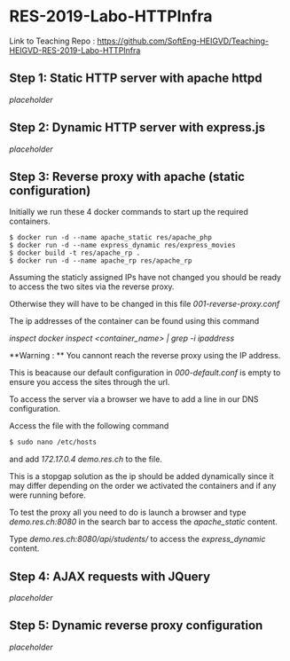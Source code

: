
# RES-2019-Labo-HTTPInfra

Link to Teaching Repo : https://github.com/SoftEng-HEIGVD/Teaching-HEIGVD-RES-2019-Labo-HTTPInfra

## Step 1: Static HTTP server with apache httpd

*placeholder*

## Step 2: Dynamic HTTP server with express.js

*placeholder*

## Step 3: Reverse proxy with apache (static configuration)

Initially we run these 4 docker commands to start up the required containers.

```dockerRun
$ docker run -d --name apache_static res/apache_php
$ docker run -d --name express_dynamic res/express_movies
$ docker build -t res/apache_rp .
$ docker run -d --name apache_rp res/apache_rp
```

Assuming the staticly assigned IPs have not changed you should be ready to access the two sites via the reverse proxy.

Otherwise they will have to be changed in this file *001-reverse-proxy.conf*

The ip addresses of the container can be found using this command

*inspect docker inspect <container_name> | grep -i ipaddress*

**Warning : ** You cannont reach the reverse proxy using the IP address.

This is beacause our default configuration in *000-default.conf* is empty to ensure you access the sites through the url.

To access the server via a browser we have to add a line in our DNS configuration.

Access the file with the following command

```bash
$ sudo nano /etc/hosts
```

and add *172.17.0.4	demo.res.ch* to the file.

This is a stopgap solution as the ip should be added dynamically since it may differ depending on the order we activated the containers and if any were running before.

To test the proxy all you need to do is launch a browser and type *demo.res.ch:8080* in the search bar to access the *apache_static* content.

Type *demo.res.ch:8080/api/students/* to access the *express_dynamic* content.

## Step 4: AJAX requests with JQuery

*placeholder*

## Step 5: Dynamic reverse proxy configuration

*placeholder*